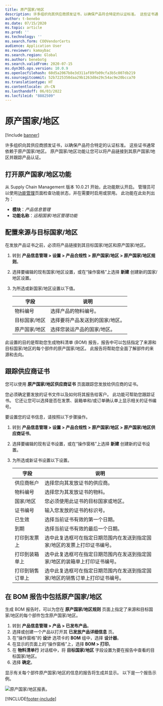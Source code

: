 ```yaml
---
title: 原产国家/地区
description: 许多组织向其供应商颁发证书，以确保产品符合特定的认证标准。 这些证书通常依赖于原产国家/地区。 本文提供有关原产国家/地区功能的信息，让您可以将产品链接到其原产国家/地区并跟踪产品认证。
author: t-benebo
ms.date: 07/15/2020
ms.topic: article
ms.prod: ''
ms.technology: ''
ms.search.form: COOVendorCerts
audience: Application User
ms.reviewer: kamaybac
ms.search.region: Global
ms.author: benebotg
ms.search.validFrom: 2020-07-15
ms.dyn365.ops.version: 10.0.9
ms.openlocfilehash: 60d5a2067b8e3d311af89fb09cfa3b5c007db219
ms.sourcegitcommit: 52b7225350daa29b1263d8e29c54ac9e20bcca70
ms.translationtype: HT
ms.contentlocale: zh-CN
ms.lasthandoff: 06/03/2022
ms.locfileid: "8882509"
---
```

# <a name="country-of-origin"></a>原产国家/地区

[!include [banner](../includes/banner.md)]

许多组织向其供应商颁发证书，以确保产品符合特定的认证标准。 这些证书通常依赖于原产国家/地区。 原产国家/地区功能让您可以将产品链接到其原产国家/地区并跟踪产品认证。

## <a name="turn-on-the-country-of-origin-feature"></a>打开原产国家/地区功能

从 Supply Chain Management 版本 10.0.21 开始，此功能默认开启。 管理员可以使用[功能管理](../../fin-ops-core/fin-ops/get-started/feature-management/feature-management-overview.md)页面检查功能状态，并在需要时启用或禁用。 此功能在此处列出为：

- **模块**：*产品信息管理*
- **功能名称**：*远程国家/地区管理功能*

## <a name="configure-source-and-destination-countries"></a>配置来源与目标国家/地区

在发放产品证书之前，必须将产品链接到其目标国家/地区和原产国家/地区。

1. 转到 **产品信息管理 \> 设置 \> 产品合规性 \> 原产国家/地区 \> 原产国家/地区规则**。
2. 选择要编辑的现有国家/地区设置，或在“操作窗格”上选择 **新建** 创建新的国家/地区设置。
3. 为所选或新国家/地区设置以下值。

    | 字段 | 说明 |
    |---|---|
    | 物料编号 | 选择产品的物料编号。 |
    | 目标国家/地区 | 选择要将产品发送到的国家/地区。 |
    | 原产国家/地区 | 选择您装运产品的国家/地区。 |

此设置的目的是帮助您生成物料清单 (BOM) 报告，报告中可以包括指定了来源和目标国家/地区的每个部件的原产国家/地区。 此报告将帮助您全面了解部件的来源和去向。

## <a name="keep-track-of-vendor-certificates"></a>跟踪供应商证书

您可以使用 **原产国家/地区供应商证书** 页面跟踪您发放给供应商的证书。

您必须确定要发放的证书文件以及如何将其报告给客户。 此功能可帮助您跟踪证书。 它还让您可以选择是否在发票、装箱单和/或订单确认单上显示相关的证书编号。

要设置您的证书信息，请按照以下步骤操作。

1. 转到 **产品信息管理 \> 设置 \> 产品合规性 \> 原产国家/地区 \> 原产国家/地区供应商证书**。
2. 选择要编辑的现有证书设置，或在“操作窗格”上选择 **新建** 创建新的证书设置。
3. 为所选或新证书设置以下设置。

    | 字段 | 说明 |
    |---|---|
    | 供应商帐户 | 选择您向其发放证书的供应商。 |
    | 物料编号 | 选择您为其发放证书的物料。 |
    | 国家/地区 | 您必须使用此证书的目标国家或地区。 |
    | 证书编号 | 输入您发放的证书的标识号。 |
    | 已生效 | 选择当前证书有效的第一个日期。|
    | 到期 | 选择当前证书有效的最后一个日期。 |
    | 打印到发票上 | 选中此复选框可在指定日期范围内在发送到指定国家/地区的发票上打印证书编号。 |
    | 打印到装箱单上 | 选中此复选框可在指定日期范围内在发送到指定国家/地区的装箱单上打印证书编号。 |
    | 打印到销售订单上 | 选中此复选框可在指定日期范围内在发送到指定国家/地区的销售订单上打印证书编号。 |

## <a name="include-the-country-of-origin-on-bom-reports"></a>在 BOM 报告中包括原产国家/地区

生成 BOM 报告时，可以为您在 **原产国家/地区规则** 页面上指定了来源和目标国家/地区的每个部件包含原产国家/地区。

1. 转到 **产品信息管理 \> 产品 \> 已发布产品**。
1. 选择或创建一个产品以打开其 **已发放产品详细信息** 页。
1. 在“操作窗格”的 **设计** 选项卡的 **BOM** 组中，选择 **设计器**。
1. 在显示的页面上的“操作窗格”上，选择 **BOM \> 打印**。
1. 在 **物料清单行** 对话框中，将 **目标国家/地区** 字段设置为要在报告中查看的目标国家/地区。
1. 选择 **确定**。

显示有关每个部件原产国家/地区的信息的报告将生成并显示。 以下是一个报告示例。

![原产国家/地区报表。](media/country-of-origin-report.png "原产国家/地区报告")


[!INCLUDE[footer-include](../../includes/footer-banner.md)]